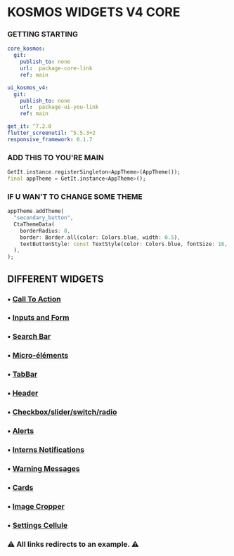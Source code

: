 
# KOSMOS WIDGETS V4 CORE

### GETTING STARTING

```yaml
core_kosmos:
  git:
    publish_to: none
    url:  package-core-link
    ref: main

ui_kosmos_v4:
  git:  
    publish_to: none
    url:  package-ui-you-link
    ref: main

get_it: ^7.2.0
flutter_screenutil: ^5.5.3+2
responsive_framework: 0.1.7
```

### ADD THIS TO YOU'RE MAIN

```dart
GetIt.instance.registerSingleton<AppTheme>(AppTheme());
final appTheme = GetIt.instance<AppTheme>();
```

### IF U WAN'T TO CHANGE SOME THEME

```dart
appTheme.addTheme(
  "secondary_button",
  CtaThemeData(
    borderRadius: 8,
    border: Border.all(color: Colors.blue, width: 0.5),
    textButtonStyle: const TextStyle(color: Colors.blue, fontSize: 16, fontWeight: FontWeight.w400),
  ),
);
```

## DIFFERENT WIDGETS

### • [Call To Action](https://gitlab.com/package16/package-ui-kosmos/-/tree/main/lib/cta/README.md)

### • [Inputs and Form](https://gitlab.com/package16/package-ui-kosmos/-/tree/main/lib/form/README.md)

### • [Search Bar](https://gitlab.com/package16/package-ui-kosmos/-/tree/main/lib/search_bar/README.md)

### • [Micro-éléments](https://gitlab.com/package16/package-ui-kosmos/-/tree/main/lib/micro_element/README.md)

### • [TabBar](https://gitlab.com/package16/package-ui-kosmos/-/tree/main/lib/tab_bar/README.md)

### • [Header](https://gitlab.com/package16/package-ui-kosmos/-/tree/main/lib/header/README.md)

### • [Checkbox/slider/switch/radio](https://gitlab.com/package16/package-ui-kosmos/-/tree/main/lib/checkbox/README.md)

### • [Alerts](https://gitlab.com/package16/package-ui-kosmos/-/tree/main/lib/alert/README.md)

### • [Interns Notifications](https://gitlab.com/package16/package-ui-kosmos/-/tree/main/lib/notif/README.md)

### • [Warning Messages](https://gitlab.com/package16/package-ui-kosmos/-/tree/main/lib/notif/README.md)

### • [Cards](https://gitlab.com/package16/package-ui-kosmos/-/tree/main/lib/card/README.md)

### • [Image Cropper]()

### • [Settings Cellule](https://gitlab.com/package16/package-ui-kosmos/-/tree/main/lib/settings_cellule/README.md)

### ⚠ All links redirects to an example. ⚠
